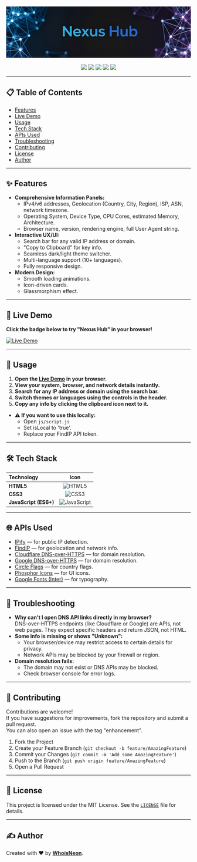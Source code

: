 <p align="center">
  <img src="https://raw.githubusercontent.com/WhoisNeon/Nexus-Hub/refs/heads/master/assets/banner.png" alt="Nexus Hub Banner">
</p>

<p align="center">
  <a href="https://github.com/WhoisNeon/Nexus-Hub/blob/master/LICENSE"><img src="https://img.shields.io/badge/License-MIT-yellow.svg?style=for-the-badge"></a>
  <a href="#"><img src="https://img.shields.io/badge/build-passing-brightgreen?style=for-the-badge"></a>
  <a href="#"><img src="https://img.shields.io/badge/version-1.0.0-blue?style=for-the-badge"></a>
  <a href="#"><img src="https://img.shields.io/badge/languages-10+-purple?style=for-the-badge"></a>
  <a href="https://nexus.usrsrc.com"><img src="https://img.shields.io/badge/demo-online-blue?style=for-the-badge"></a>
</p>

---

## 📋 Table of Contents

- [Features](#-features)
- [Live Demo](#-live-demo)
- [Usage](#-usage)
- [Tech Stack](#-tech-stack)
- [APIs Used](#-apis-used)
- [Troubleshooting](#-troubleshooting)
- [Contributing](#-contributing)
- [License](#-license)
- [Author](#️-author)

---

## ✨ Features

- **Comprehensive Information Panels:**
  - IPv4/v6 addresses, Geolocation (Country, City, Region), ISP, ASN, network timezone.
  - Operating System, Device Type, CPU Cores, estimated Memory, Architecture.
  - Browser name, version, rendering engine, full User Agent string.
- **Interactive UX/UI:**
  - Search bar for any valid IP address or domain.
  - "Copy to Clipboard" for key info.
  - Seamless dark/light theme switcher.
  - Multi-language support (10+ languages).
  - Fully responsive design.
- **Modern Design:**
  - Smooth loading animations.
  - Icon-driven cards.
  - Glassmorphism effect.

---

## 🔴 Live Demo


**Click the badge below to try "Nexus Hub" in your browser!**

[![Live Demo](https://img.shields.io/badge/Nexus-Live%20Demo-green?style=for-the-badge)](https://whoisneon.github.io/Nexus-Hub)

---

## 🚀 Usage

1. **Open the [Live Demo](https://whoisneon.github.io/Nexus-Hub) in your browser.**
2. **View your system, browser, and network details instantly.**
3. **Search for any IP address or domain using the search bar.**
4. **Switch themes or languages using the controls in the header.**
5. **Copy any info by clicking the clipboard icon next to it.**

- **⚠️ If you want to use this locally:**
  - Open `js/script.js`
  - Set isLocal to 'true'.
  - Replace your FindIP API token. 

---

## 🛠️ Tech Stack

| Technology            |                                                                    Icon                                                                    |
| :-------------------- | :----------------------------------------------------------------------------------------------------------------------------------------: |
| **HTML5**             |        <img src="https://cdn.jsdelivr.net/gh/devicons/devicon/icons/html5/html5-original.svg" alt="HTML5" width="40" height="40"/>         |
| **CSS3**              |          <img src="https://cdn.jsdelivr.net/gh/devicons/devicon/icons/css3/css3-original.svg" alt="CSS3" width="40" height="40"/>          |
| **JavaScript (ES6+)** | <img src="https://cdn.jsdelivr.net/gh/devicons/devicon/icons/javascript/javascript-original.svg" alt="JavaScript" width="40" height="40"/> |

---

## 🌐 APIs Used

- [IPify](https://www.ipify.org/) — for public IP detection.
- [FindIP](https://findip.net/) — for geolocation and network info.
- [Cloudflare DNS-over-HTTPS](https://developers.cloudflare.com/1.1.1.1/encryption/dns-over-https) — for domain resolution.
- [Google DNS-over-HTTPS](https://developers.google.com/speed/public-dns/docs/dns-over-https) — for domain resolution.
- [Circle Flags](https://github.com/hatscripts/circle-flags) — for country flags.
- [Phosphor Icons](https://phosphoricons.com/) — for UI icons.
- [Google Fonts (Inter)](https://fonts.google.com/specimen/Inter) — for typography.

---

## 🧩 Troubleshooting

- **Why can't I open DNS API links directly in my browser?**  
  DNS-over-HTTPS endpoints (like Cloudflare or Google) are APIs, not web pages. They expect specific headers and return JSON, not HTML.
- **Some info is missing or shows "Unknown":**
  - Your browser/device may restrict access to certain details for privacy.
  - Network APIs may be blocked by your firewall or region.
- **Domain resolution fails:**
  - The domain may not exist or DNS APIs may be blocked.
  - Check browser console for error logs.

---

## 🤝 Contributing

Contributions are welcome!  
If you have suggestions for improvements, fork the repository and submit a pull request.  
You can also open an issue with the tag "enhancement".

1. Fork the Project
2. Create your Feature Branch (`git checkout -b feature/AmazingFeature`)
3. Commit your Changes (`git commit -m 'Add some AmazingFeature'`)
4. Push to the Branch (`git push origin feature/AmazingFeature`)
5. Open a Pull Request

---

## 📄 License

This project is licensed under the MIT License. See the [`LICENSE`](LICENSE) file for details.

---

## ✍️ Author

Created with ❤️ by **[WhoisNeon](https://github.com/WhoisNeon)**.